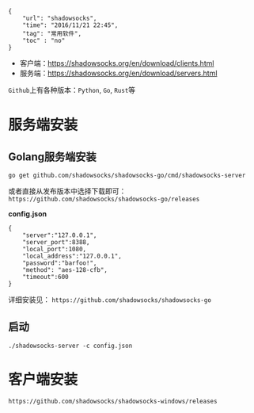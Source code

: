 ```
{
    "url": "shadowsocks",
    "time": "2016/11/21 22:45",
    "tag": "常用软件",
    "toc" : "no"
}
```

- 客户端：https://shadowsocks.org/en/download/clients.html
- 服务端：https://shadowsocks.org/en/download/servers.html

`Github`上有各种版本：`Python`, `Go`, `Rust`等

# 服务端安装

## Golang服务端安装

```
go get github.com/shadowsocks/shadowsocks-go/cmd/shadowsocks-server
```

或者直接从发布版本中选择下载即可：`https://github.com/shadowsocks/shadowsocks-go/releases`

**config.json**

```
{
    "server":"127.0.0.1",
    "server_port":8388,
    "local_port":1080,
    "local_address":"127.0.0.1",
    "password":"barfoo!",
    "method": "aes-128-cfb",
    "timeout":600
}
```


详细安装见： `https://github.com/shadowsocks/shadowsocks-go`

## 启动

```
./shadowsocks-server -c config.json
```

# 客户端安装

`https://github.com/shadowsocks/shadowsocks-windows/releases`
